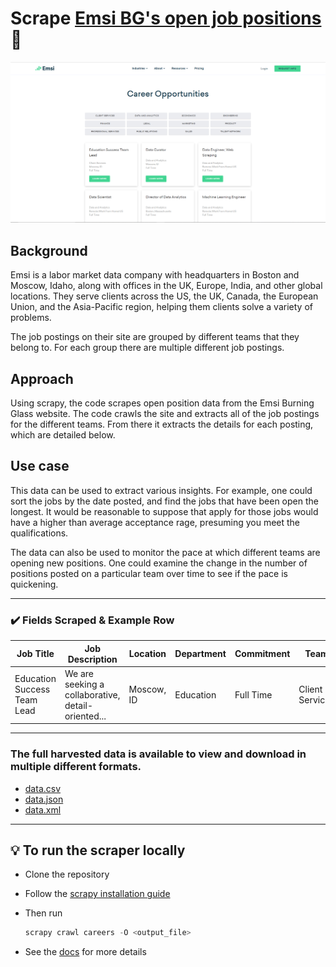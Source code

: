 # Scrape [Emsi BG's open job positions](https://www.economicmodeling.com/open-positions/) 👀

![Home Page](assets/home_page.png)

## Background
Emsi is a labor market data company with headquarters in Boston and Moscow, Idaho, along with offices in the UK, Europe, India, and other global locations. They serve clients across the US, the UK, Canada, the European Union, and the Asia-Pacific region, helping them clients solve a variety of problems.

The job postings on their site are grouped by different teams that they belong to. For each group there are multiple different job postings.

## Approach 
Using scrapy, the code scrapes open position data from the Emsi Burning Glass website. The code crawls the site and extracts all of the job postings for the different teams. From there it extracts the details for each posting, which are detailed below.

## Use case
This data can be used to extract various insights. For example, one could sort the jobs by the date posted, and find the jobs that have been open the longest. It would be reasonable to suppose that apply for those jobs would have a higher than average acceptance rage, presuming you meet the qualifications.

The data can also be used to monitor the pace at which different teams are opening new positions. One could examine the change in the number of positions posted on a particular team over time to see if the pace is quickening.

---
### ✔️ Fields Scraped & Example Row
|Job Title                              |Job Description                                                                |Location                  |Department        |Commitment         |Team                 |Team Openings|Date Posted        |URL                                                                        |ID                                  |
|---------------------------------------|---|--------------------------|------------------|-------------------|---------------------|-------------|-------------------|---------------------------------------------------------------------------|------------------------------------|
|Education Success Team Lead            |We are seeking a collaborative, detail-oriented... |Moscow, ID                |Education         |Full Time          |Client Services      |1            |2022-01-05 09:38:43|https://jobs.lever.co/economicmodeling/390d26a0-e45c-4f6d-9bfd-ad7c50da188c|390d26a0-e45c-4f6d-9bfd-ad7c50da188c|

---
### The full harvested data is available to view and download in multiple different formats.
* [data.csv](assets/data.csv)
* [data.json](assets/data.json)
* [data.xml](assets/data.xml)

---

## 💡 To run the scraper locally 
- Clone the repository
- Follow the [scrapy installation guide](https://docs.scrapy.org/en/latest/intro/install.html)

- Then run 
    ```py 
    scrapy crawl careers -O <output_file>
    ```
- See the [docs](https://github.com/VolVox99/EmsiBG-Career-Scraper) for more details